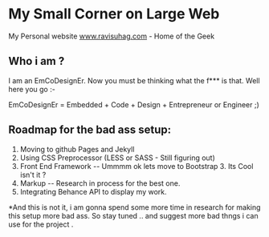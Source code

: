 My Small Corner on Large Web
============================

My Personal website www.ravisuhag.com - Home of the Geek 

## Who i am ?

I am an EmCoDesignEr. Now you must be thinking what the f*** is that. Well here you go :-

EmCoDesignEr = Embedded + Code + Design + Entrepreneur or Engineer ;)

## Roadmap for the bad ass setup: 

  1. Moving to github Pages and Jekyll
  2. Using CSS Preprocessor (LESS or SASS - Still figuring out)
  3. Front End Framework -- Ummmm ok lets move to Bootstrap 3. Its Cool isn't it ?
  4. Markup -- Research in process for the best one.
  5. Integrating Behance API to display my work.
  
*And this is not it, i am gonna spend some more time in research for making this setup more bad ass. So stay tuned .. and suggest more bad thngs i can use for the project . 
